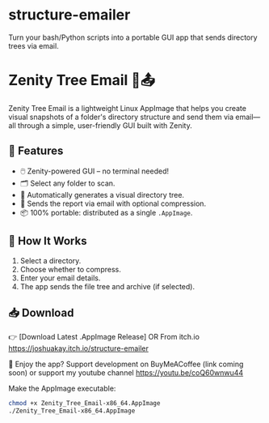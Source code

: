 # structure-emailer
Turn your bash/Python scripts into a portable GUI app that sends directory trees via email.
# Zenity Tree Email 📁📤

Zenity Tree Email is a lightweight Linux AppImage that helps you create visual snapshots of a folder's directory structure and send them via email—all through a simple, user-friendly GUI built with Zenity.

## 🚀 Features

- 🖱️ Zenity-powered GUI – no terminal needed!
- 🗂️ Select any folder to scan.
- 🌲 Automatically generates a visual directory tree.
- 📨 Sends the report via email with optional compression.
- 📦 100% portable: distributed as a single `.AppImage`.


## 🧩 How It Works

1. Select a directory.
2. Choose whether to compress.
3. Enter your email details.
4. The app sends the file tree and archive (if selected).

## 📥 Download

👉 [Download Latest .AppImage Release]
OR From itch.io https://joshuakay.itch.io/structure-emailer

🙏 Enjoy the app? Support development on BuyMeACoffee (link coming soon) 
or support my youtube channel 
https://youtu.be/coQ60wnwu44

Make the AppImage executable:
```bash
chmod +x Zenity_Tree_Email-x86_64.AppImage
./Zenity_Tree_Email-x86_64.AppImage
